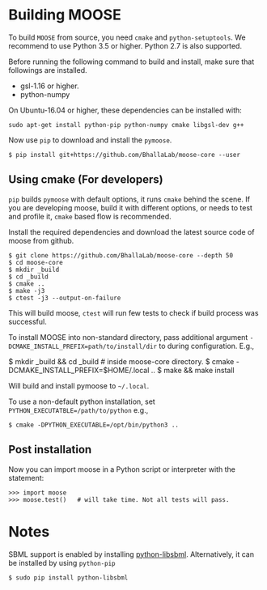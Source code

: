 # Building MOOSE 

To build `MOOSE` from source, you need `cmake` and `python-setuptools`. We
recommend to use Python 3.5 or higher. Python 2.7 is also supported. 

Before running the following command to build and install, make sure that
followings are installed.

- gsl-1.16 or higher.
- python-numpy

On Ubuntu-16.04 or higher, these dependencies can be installed with:

```
sudo apt-get install python-pip python-numpy cmake libgsl-dev g++
```

Now use `pip` to download and install the `pymoose`.

```
$ pip install git+https://github.com/BhallaLab/moose-core --user
```

## Using cmake (For developers)

`pip`  builds `pymoose` with default options, it runs `cmake` behind the scene.
If you are developing moose, build it with different options, or needs to test
and profile it, `cmake` based flow is recommended.

Install the required dependencies and download the latest source code of moose
from github.

    $ git clone https://github.com/BhallaLab/moose-core --depth 50 
    $ cd moose-core
    $ mkdir _build
    $ cd _build
    $ cmake ..
    $ make -j3  
    $ ctest -j3 --output-on-failure

This will build moose, `ctest` will run few tests to check if build process was
successful.

To install MOOSE into non-standard directory, pass additional argument
`-DCMAKE_INSTALL_PREFIX=path/to/install/dir` to during configuration. E.g.,

   $ mkdir _build && cd _build    # inside moose-core directory.
   $ cmake -DCMAKE_INSTALL_PREFIX=$HOME/.local ..
   $ make && make install

Will build and install pymoose to `~/.local`.

To use a non-default python installation, set
`PYTHON_EXECUTATBLE=/path/to/python` e.g.,

    $ cmake -DPYTHON_EXECUTABLE=/opt/bin/python3 ..

## Post installation

Now you can import moose in a Python script or interpreter with the statement:

    >>> import moose
    >>> moose.test()   # will take time. Not all tests will pass.

# Notes

SBML support is enabled by installing
[python-libsbml](http://sbml.org/Software/libSBML/docs/python-api/libsbml-installation.html).
Alternatively, it can be installed by using `python-pip`

    $ sudo pip install python-libsbml
